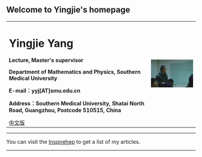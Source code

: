 ## Welcome to Yingjie's homepage

<div>
<table border="0">
  <tr>
    <td>
      <h1>Yingjie Yang</h1>
      <p><b>Lecture, Master's supervisor</b></p>
      <p><b>Department of Mathematics and Physics, Southern Medical University</b></p>
      <p><b>E-mail：yyj[AT]smu.edu.cn</b></p>
      <p><b>Address：Southern Medical University, Shatai North Road, Guangzhou, Postcode 510515, China</b></p>
      <a href="/index.html">中文版</a>
    </td>
    <td width="25%">
      <img src="/yyj.jpg" width="100%">
    </td>
  </tr>
</table>
</div>

---

You can visit the [Inspirehep](https://inspirehep.net/authors/1804682?ui-citation-summary=true) to get a list of my articles.

---
